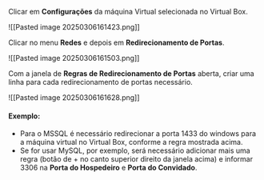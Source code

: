 Clicar em **Configurações** da máquina Virtual selecionada no Virtual Box.

![[Pasted image 20250306161423.png]]

Clicar no menu **Redes** e depois em **Redirecionamento de Portas**.

![[Pasted image 20250306161503.png]]

Com a janela de **Regras de Redirecionamento de Portas** aberta, criar uma linha para cada redirecionamento de portas necessário.

![[Pasted image 20250306161628.png]]

#### Exemplo:
- Para o MSSQL é necessário redirecionar a porta 1433 do windows para a máquina virtual no Virtual Box, conforme a regra mostrada acima.
- Se for usar MySQL, por exemplo, será necessário adicionar mais uma regra (botão de + no canto superior direito da janela acima) e informar 3306 na **Porta do Hospedeiro** e **Porta do Convidado**.